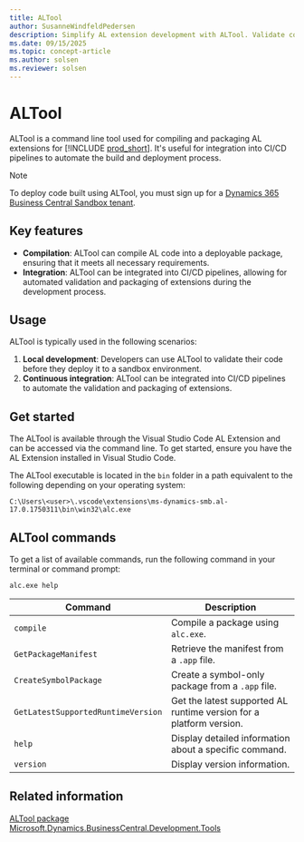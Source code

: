```yaml
---
title: ALTool
author: SusanneWindfeldPedersen
description: Simplify AL extension development with ALTool. Validate code, package extensions, and integrate into CI/CD pipelines for seamless deployment.
ms.date: 09/15/2025
ms.topic: concept-article
ms.author: solsen
ms.reviewer: solsen
---
```


# ALTool

ALTool is a command line tool used for compiling and packaging AL extensions for [!INCLUDE [prod_short](includes/prod_short.md)]. It's useful for integration into CI/CD pipelines to automate the build and deployment process.

> [!NOTE]  
> To deploy code built using ALTool, you must sign up for a [Dynamics 365 Business Central Sandbox tenant](https://aka.ms/getsandboxforbusinesscentral).

## Key features

- **Compilation**: ALTool can compile AL code into a deployable package, ensuring that it meets all necessary requirements.
- **Integration**: ALTool can be integrated into CI/CD pipelines, allowing for automated validation and packaging of extensions during the development process.

## Usage

ALTool is typically used in the following scenarios:

1. **Local development**: Developers can use ALTool to validate their code before they deploy it to a sandbox environment.
2. **Continuous integration**: ALTool can be integrated into CI/CD pipelines to automate the validation and packaging of extensions.

## Get started

The ALTool is available through the Visual Studio Code AL Extension and can be accessed via the command line. To get started, ensure you have the AL Extension installed in Visual Studio Code.

The ALTool executable is located in the `bin` folder in a path equivalent to the following depending on your operating system:

```
C:\Users\<user>\.vscode\extensions\ms-dynamics-smb.al-17.0.1750311\bin\win32\alc.exe
```

## ALTool commands

To get a list of available commands, run the following command in your terminal or command prompt:

```shell
alc.exe help
```

| Command                        | Description                                           |
|--------------------------------|-------------------------------------------------------|
| `compile`                      | Compile a package using `alc.exe`.  |
| `GetPackageManifest`           | Retrieve the manifest from a `.app` file.            |
| `CreateSymbolPackage`          | Create a symbol-only package from a `.app` file.     |
| `GetLatestSupportedRuntimeVersion` | Get the latest supported AL runtime version for a platform version. |
| `help`                         | Display detailed information about a specific command. |
| `version`                      | Display version information.                         |


## Related information

[ALTool package](devenv-altool-package.md)  
[Microsoft.Dynamics.BusinessCentral.Development.Tools](https://www.nuget.org/packages/Microsoft.Dynamics.BusinessCentral.Development.Tools)